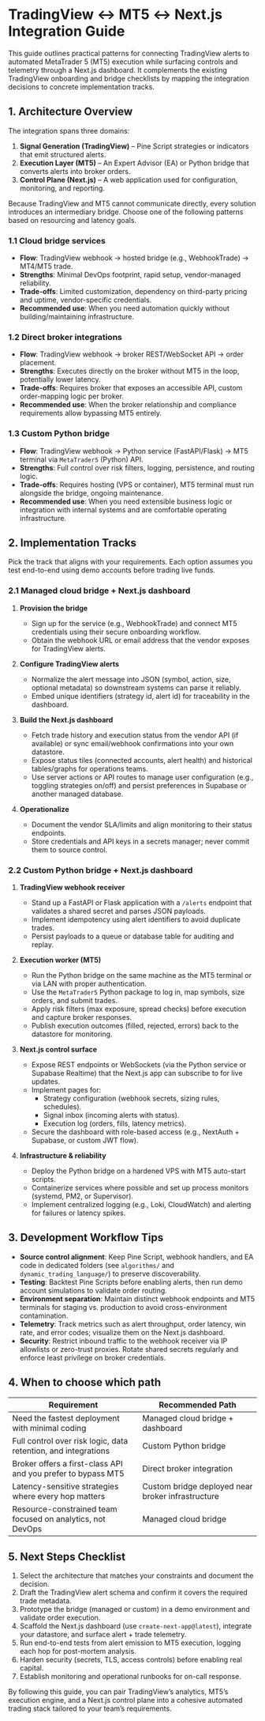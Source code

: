 # TradingView ↔ MT5 ↔ Next.js Integration Guide

This guide outlines practical patterns for connecting TradingView alerts to
automated MetaTrader 5 (MT5) execution while surfacing controls and telemetry
through a Next.js dashboard. It complements the existing TradingView onboarding
and bridge checklists by mapping the integration decisions to concrete
implementation tracks.

## 1. Architecture Overview

The integration spans three domains:

1. **Signal Generation (TradingView)** – Pine Script strategies or indicators
   that emit structured alerts.
2. **Execution Layer (MT5)** – An Expert Advisor (EA) or Python bridge that
   converts alerts into broker orders.
3. **Control Plane (Next.js)** – A web application used for configuration,
   monitoring, and reporting.

Because TradingView and MT5 cannot communicate directly, every solution
introduces an intermediary bridge. Choose one of the following patterns based on
resourcing and latency goals.

### 1.1 Cloud bridge services

- **Flow**: TradingView webhook → hosted bridge (e.g., WebhookTrade) → MT4/MT5
  trade.
- **Strengths**: Minimal DevOps footprint, rapid setup, vendor-managed
  reliability.
- **Trade-offs**: Limited customization, dependency on third-party pricing and
  uptime, vendor-specific credentials.
- **Recommended use**: When you need automation quickly without
  building/maintaining infrastructure.

### 1.2 Direct broker integrations

- **Flow**: TradingView webhook → broker REST/WebSocket API → order placement.
- **Strengths**: Executes directly on the broker without MT5 in the loop,
  potentially lower latency.
- **Trade-offs**: Requires broker that exposes an accessible API, custom
  order-mapping logic per broker.
- **Recommended use**: When the broker relationship and compliance requirements
  allow bypassing MT5 entirely.

### 1.3 Custom Python bridge

- **Flow**: TradingView webhook → Python service (FastAPI/Flask) → MT5 terminal
  via `MetaTrader5` (Python) API.
- **Strengths**: Full control over risk filters, logging, persistence, and
  routing logic.
- **Trade-offs**: Requires hosting (VPS or container), MT5 terminal must run
  alongside the bridge, ongoing maintenance.
- **Recommended use**: When you need extensible business logic or integration
  with internal systems and are comfortable operating infrastructure.

## 2. Implementation Tracks

Pick the track that aligns with your requirements. Each option assumes you test
end-to-end using demo accounts before trading live funds.

### 2.1 Managed cloud bridge + Next.js dashboard

1. **Provision the bridge**
   - Sign up for the service (e.g., WebhookTrade) and connect MT5 credentials
     using their secure onboarding workflow.
   - Obtain the webhook URL or email address that the vendor exposes for
     TradingView alerts.

2. **Configure TradingView alerts**
   - Normalize the alert message into JSON (symbol, action, size, optional
     metadata) so downstream systems can parse it reliably.
   - Embed unique identifiers (strategy id, alert id) for traceability in the
     dashboard.

3. **Build the Next.js dashboard**
   - Fetch trade history and execution status from the vendor API (if available)
     or sync email/webhook confirmations into your own datastore.
   - Expose status tiles (connected accounts, alert health) and historical
     tables/graphs for operations teams.
   - Use server actions or API routes to manage user configuration (e.g.,
     toggling strategies on/off) and persist preferences in Supabase or another
     managed database.

4. **Operationalize**
   - Document the vendor SLA/limits and align monitoring to their status
     endpoints.
   - Store credentials and API keys in a secrets manager; never commit them to
     source control.

### 2.2 Custom Python bridge + Next.js dashboard

1. **TradingView webhook receiver**
   - Stand up a FastAPI or Flask application with a `/alerts` endpoint that
     validates a shared secret and parses JSON payloads.
   - Implement idempotency using alert identifiers to avoid duplicate trades.
   - Persist payloads to a queue or database table for auditing and replay.

2. **Execution worker (MT5)**
   - Run the Python bridge on the same machine as the MT5 terminal or via LAN
     with proper authentication.
   - Use the `MetaTrader5` Python package to log in, map symbols, size orders,
     and submit trades.
   - Apply risk filters (max exposure, spread checks) before execution and
     capture broker responses.
   - Publish execution outcomes (filled, rejected, errors) back to the datastore
     for monitoring.

3. **Next.js control surface**
   - Expose REST endpoints or WebSockets (via the Python service or Supabase
     Realtime) that the Next.js app can subscribe to for live updates.
   - Implement pages for:
     - Strategy configuration (webhook secrets, sizing rules, schedules).
     - Signal inbox (incoming alerts with status).
     - Execution log (orders, fills, latency metrics).
   - Secure the dashboard with role-based access (e.g., NextAuth + Supabase, or
     custom JWT flow).

4. **Infrastructure & reliability**
   - Deploy the Python bridge on a hardened VPS with MT5 auto-start scripts.
   - Containerize services where possible and set up process monitors (systemd,
     PM2, or Supervisor).
   - Implement centralized logging (e.g., Loki, CloudWatch) and alerting for
     failures or latency spikes.

## 3. Development Workflow Tips

- **Source control alignment**: Keep Pine Script, webhook handlers, and EA code
  in dedicated folders (see `algorithms/` and `dynamic_trading_language/`) to
  preserve discoverability.
- **Testing**: Backtest Pine Scripts before enabling alerts, then run demo
  account simulations to validate order routing.
- **Environment separation**: Maintain distinct webhook endpoints and MT5
  terminals for staging vs. production to avoid cross-environment contamination.
- **Telemetry**: Track metrics such as alert throughput, order latency, win
  rate, and error codes; visualize them on the Next.js dashboard.
- **Security**: Restrict inbound traffic to the webhook receiver via IP
  allowlists or zero-trust proxies. Rotate shared secrets regularly and enforce
  least privilege on broker credentials.

## 4. When to choose which path

| Requirement                                                    | Recommended Path                                  |
| -------------------------------------------------------------- | ------------------------------------------------- |
| Need the fastest deployment with minimal coding                | Managed cloud bridge + dashboard                  |
| Full control over risk logic, data retention, and integrations | Custom Python bridge                              |
| Broker offers a first-class API and you prefer to bypass MT5   | Direct broker integration                         |
| Latency-sensitive strategies where every hop matters           | Custom bridge deployed near broker infrastructure |
| Resource-constrained team focused on analytics, not DevOps     | Managed cloud bridge                              |

## 5. Next Steps Checklist

1. Select the architecture that matches your constraints and document the
   decision.
2. Draft the TradingView alert schema and confirm it covers the required trade
   metadata.
3. Prototype the bridge (managed or custom) in a demo environment and validate
   order execution.
4. Scaffold the Next.js dashboard (use `create-next-app@latest`), integrate your
   datastore, and surface alert + trade telemetry.
5. Run end-to-end tests from alert emission to MT5 execution, logging each hop
   for post-mortem analysis.
6. Harden security (secrets, TLS, access controls) before enabling real capital.
7. Establish monitoring and operational runbooks for on-call response.

By following this guide, you can pair TradingView’s analytics, MT5’s execution
engine, and a Next.js control plane into a cohesive automated trading stack
tailored to your team’s requirements.

